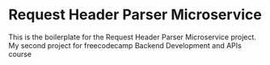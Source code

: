 # Request Header Parser Microservice

This is the boilerplate for the Request Header Parser Microservice project. My second project for freecodecamp Backend Development and APIs course
